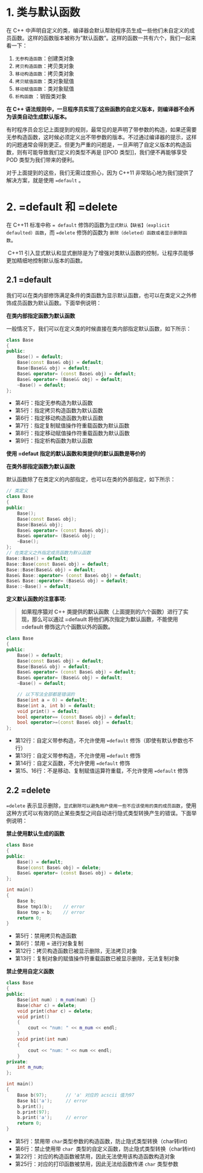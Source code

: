 

# 1. 类与默认函数



在 C++ 中声明自定义的类，编译器会默认帮助程序员生成一些他们未自定义的成员函数。这样的函数版本被称为”默认函数”。这样的函数一共有六个，我们一起来看一下：

1. `无参构造函数`：创建类对象
2. `拷贝构造函数`：拷贝类对象
3. `移动构造函数`：拷贝类对象
4. `拷贝赋值函数`：类对象赋值
5. `移动赋值函数`：类对象赋值
6. `析构函数` ：销毁类对象

**在 C++ 语法规则中，一旦程序员实现了这些函数的自定义版本，则编译器不会再为该类自动生成默认版本。**

有时程序员会忘记上面提到的规则，最常见的是声明了带参数的构造，如果还需要无参构造函数，这时候必须定义出不带参数的版本。不过通过编译器的提示，这样的问题通常会得到更正。但更为严重的问题是，一旦声明了自定义版本的构造函数，则有可能导致我们定义的类型不再是 [[POD 类型]]，我们便不再能够享受 POD 类型为我们带来的便利。

对于上面提到的这些，我们无需过度担心，因为 C++11 非常贴心地为我们提供了解决方案，就是使用 `=default` 。



# 2. =default 和 =delete



在 C++11 标准中称 `= default` 修饰的函数为`显式默认【缺省】（explicit defaulted）函数`，而 `=delete` 修饰的函数为 `删除（deleted）函数或者显示删除函数`。

 C++11 引入显式默认和显式删除是为了增强对类默认函数的控制，让程序员能够更加精细地控制默认版本的函数。



## 2.1 =default

我们可以在类内部修饰满足条件的类函数为显示默认函数，也可以在类定义之外修饰成员函数为默认函数。下面举例说明：



**在类内部指定函数为默认函数**

一般情况下，我们可以在定义类的时候直接在类内部指定默认函数，如下所示：

```c++
class Base
{
public:
    Base() = default;
    Base(const Base& obj) = default;
    Base(Base&& obj) = default;
    Base& operator= (const Base& obj) = default;
    Base& operator= (Base&& obj) = default;
    ~Base() = default;
};
```

* 第4行：指定无参构造为默认函数
* 第5行：指定拷贝构造函数为默认函数
* 第6行：指定移动构造函数为默认函数
* 第7行：指定复制赋值操作符重载函数为默认函数
* 第8行：指定移动赋值操作符重载函数为默认函数
* 第9行：指定析构函数为默认函数

**使用 =defaut 指定的默认函数和类提供的默认函数是等价的**



**在类外部指定函数为默认函数**

默认函数除了在类定义的内部指定，也可以在类的外部指定，如下所示：

```c++
// 类定义
class Base
{
public:
    Base();
    Base(const Base& obj);
    Base(Base&& obj);
    Base& operator= (const Base& obj);
    Base& operator= (Base&& obj);
    ~Base();
};
// 在类定义之外指定成员函数为默认函数
Base::Base() = default;
Base::Base(const Base& obj) = default;
Base::Base(Base&& obj) = default;
Base& Base::operator= (const Base& obj) = default;
Base& Base::operator= (Base&& obj) = default;
Base::~Base() = default;
```



**定义默认函数的注意事项:**

> **如果程序猿对 C++ 类提供的默认函数（上面提到的六个函数）进行了实现，那么可以通过 =default 将他们再次指定为默认函数，不能使用 =default 修饰这六个函数以外的函数。**

```c++
class Base
{
public:
    Base() = default;
    Base(const Base& obj) = default;
    Base(Base&& obj) = default;
    Base& operator= (const Base& obj) = default;
    Base& operator= (Base&& obj) = default;
    ~Base() = default;

    // 以下写法全部都是错误的
    Base(int a = 0) = default;
    Base(int a, int b) = default;
    void print() = default;
    bool operator== (const Base& obj) = default;
    bool operator>=(const Base& obj) = default;
};
```

* 第12行：自定义带参构造，不允许使用 `=default` 修饰（即使有默认参数也不行）
* 第13行：自定义带参构造，不允许使用 `=default` 修饰
* 第14行：自定义函数，不允许使用 `=default` 修饰
* 第15、16行：不是移动、复制赋值运算符重载，不允许使用 `=default` 修饰



## 2.2 =delete

`=delete` 表示显示删除，`显式删除可以避免用户使用一些不应该使用的类的成员函数`，使用这种方式可以有效的防止某些类型之间自动进行隐式类型转换产生的错误。下面举例说明：

**禁止使用默认生成的函数**

```c++
class Base
{
public:
    Base() = default;
    Base(const Base& obj) = delete;
    Base& operator= (const Base& obj) = delete;
};

int main()
{
    Base b;
    Base tmp1(b);    // error
    Base tmp = b;    // error
    return 0;
}
```

* 第5行：禁用拷贝构造函数
* 第6行：禁用 = 进行对象复制
* 第12行：拷贝构造函数已被显示删除，无法拷贝对象
* 第13行：复制对象的赋值操作符重载函数已被显示删除，无法复制对象



**禁止使用自定义函数**

```c++
class Base
{
public:
    Base(int num) : m_num(num) {}
    Base(char c) = delete;
    void print(char c) = delete;
    void print()
    {
        cout << "num: " << m_num << endl;
    }
    void print(int num)
    {
        cout << "num: " << num << endl;
    }
private:
    int m_num;
};

int main()
{
    Base b(97);       // 'a' 对应的 acscii 值为97
    Base b1('a');     // error
    b.print();
    b.print(97);
    b.print('a');     // error
    return 0;
}
```

* 第5行：禁用带 `char`类型参数的构造函数，防止隐式类型转换（char转int)
* 第6行：禁止使用带 `char `类型的自定义函数，防止隐式类型转换（char转int)
* 第22行：对应的构造函数被禁用，因此无法使用该构造函数构造对象
* 第25行：对应的打印函数被禁用，因此无法给函数传递 `char` 类型参数

